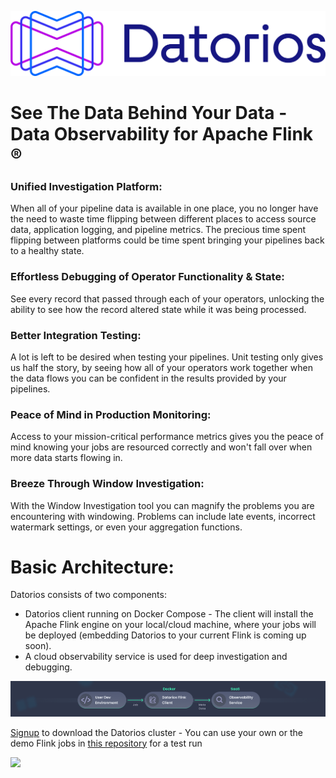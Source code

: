 [![](https://github.com/metrolinkai/Datorios/blob/main/resources/Horizontal%20Positive.png)](https://datorios.con "See The Data Behind Your Data - Data Observability for Apache Flink")



# See The Data Behind Your Data - Data Observability for Apache Flink ® 

### **Unified Investigation Platform:**
When all of your pipeline data is available in one place, you no longer have the need to waste time flipping between different places to access source data, application logging, and pipeline metrics. The precious time spent flipping between platforms could be time spent bringing your pipelines back to a healthy state.

### **Effortless Debugging of Operator Functionality & State:**
See every record that passed through each of your operators, unlocking the ability to see how the record altered state while it was being processed.

### **Better Integration Testing:**
A lot is left to be desired when testing your pipelines. Unit testing only gives us half the story, by seeing how all of your operators work together when the data flows you can be confident in the results provided by your pipelines.

### **Peace of Mind in Production Monitoring:**
Access to your mission-critical performance metrics gives you the peace of mind knowing your jobs are resourced correctly and won't fall over when more data starts flowing in.

### **Breeze Through Window Investigation:**
With the Window Investigation tool you can magnify the problems you are encountering with windowing. Problems can include late events, incorrect watermark settings, or even your aggregation functions.

# **Basic Architecture:** 
Datorios consists of two components:


- Datorios client running on Docker Compose - The client will install the Apache Flink engine on your local/cloud machine, where your jobs will be deployed (embedding Datorios to your current Flink is coming up soon).
- A cloud observability service is used for deep investigation and debugging.

![](https://github.com/metrolinkai/Datorios/blob/main/resources/image-20240425-111715.png)

[Signup](https://app.datorios.com/signup) to download the Datorios cluster - You can use your own or the demo Flink jobs in [this repository](https://github.com/metrolinkai/Datorios/tree/main/flink-examples) for a test run


[![](https://github.com/metrolinkai/Datorios/blob/main/resources/Copy%20of%20squirrel%20xray%20(1).png)](https://datorios.con "Making your Flink transparent")
